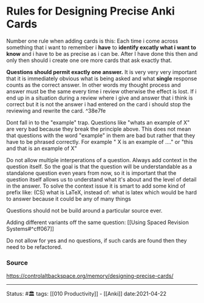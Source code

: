 # Rules for Designing Precise Anki Cards

Number one rule when adding cards is this: Each time i come across something that i want to remember i **have** to **identify excatly what i want to know** and i have to be as precise as i can be. After I have done this then and only then should i create one ore more cards that ask exactly that. 

**Questions should permit exactly one answer.** It is very very very important that it is immediately obvious what is being asked and what **single** response counts as the correct answer. In other words my thought process and answer must be the same every time i review otherwise the effect is lost. If i end up in a situation during a review where i give and answer that i think is correct but it is not the answer i had entered on the card i should stop the reviewing and rewrite the card. ^38e7fe

Dont fall in to the "example" trap. Questions like "whats an example of X" are very bad because they break the principle above. This does not mean that questions with the word "example" in them are bad but rather that they have to be phrased correctly. For example " X is an example of ...." or "this and that is an example of X"


Do not allow multiple interperations of a question. Always add context in the question itself. So the goal is that the question will be understandable as a standalone question even years from now, so it is important that the question itself allows us to understand what it's about and the level of detail in the answer. To solve the context issue it is smart to add some kind of prefix like: (CS) what is LaTeX, instead of: what is latex which would be hard to answer because it could be any of many things


Questions should not be build around a particular source ever. 

Adding different variants off the same question: [[Using Spaced Revision Systems#^cff067]]

Do not allow for yes and no questions, if such cards are found then they need to be refactored. 


### Source
https://controlaltbackspace.org/memory/designing-precise-cards/


---
Status: #🏛 
tags: [[010 Productivity]] - [[Anki]] 
date:2021-04-22
